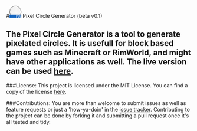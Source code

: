 #<img src="https://raw.githubusercontent.com/CytoDev/PixelCircleGenerator/master/application/favicon/favicon-32x32.png" alt="logo" width="32" />&nbsp;Pixel Circle Generator (beta v0.1)  
  
The Pixel Circle Generator is a tool to generate pixelated circles. It is usefull for block based games such as Minecraft or RimWorld, and might have other applications as well. The live version can be used [here](https://pcg.cytodev.io).  
  ---  
###License:
This project is licensed under the MIT License. You can find a copy of the license [here](https://github.com/CytoDev/PixelCircleGenerator/blob/master/license.md).  
  
###Contributions:
You are more than welcome to submit issues as well as feature requests or just a 'how-ya-doin' in the [issue tracker](https://github.com/CytoDev/PixelCircleGenerator/issues/new). Contributing to the project can be done by forking it and submitting a pull request once it's all tested and tidy.
